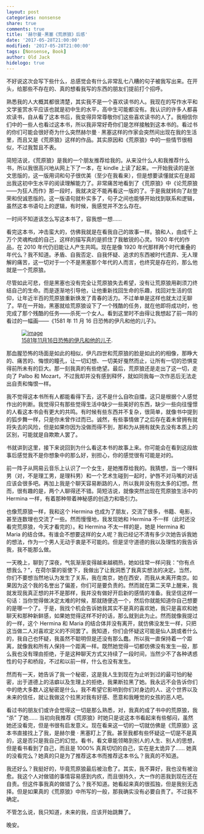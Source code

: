 ```yaml
---
layout: post
categories: nonsense
share: true
comments: true
title: '赫尔曼·黑塞《荒原狼》后感'
date: '2017-05-28T21:00:00'
modified: '2017-05-28T21:00:00'
tags: [Nonsense, Book]
author: Old Jack
hidelogo: true
---
```


不好说这次会写下些什么，总感觉会有什么非常乱七八糟的句子被我写出来。在开头，给那些不存在的、真的想看我写的东西的朋友们提前打个招呼。

熟悉我的人大概其都很清楚，其实我不是一个喜欢读书的人。我现在的写作水平和文学鉴赏水平应该也就是初中生的水平，高中生可能都没有。我认识的许多人都喜欢读书，自从看了这本书后，我变得异常尊敬你们这些喜欢读书的人了。我相信你们中的一些人也看过这本书，所以我非常好奇你们是怎样接触到这本书的。看过书的你们可能会很好奇为什么突然赫尔曼 · 黑塞这样的作家会突然间出现在我的生活里，而且又是《荒原狼》这样的作品。其实原因和《荒原狼》中的一些情节很相似，不过我暂且不表。

简短洁说，《荒原狼》是我的一个朋友推荐给我的。从来没什么人和我推荐什么书，所以我很高兴地从网上下了一本，在 kindle 上读了起来。一开始我读的是张文思版的，这一版用词和句子很优美（至少在我看来），但是想要读懂就实在是超出我这初中生水平的阅读理解能力了。非常痛苦地看到了《荒原狼》中《论荒原狼——为狂人而作》那一段时，我就决定不能再看这一版的了。于是我就转向了赵登荣和倪诚恩版的。这一版语句就朴实多了，句子之间也能够开始找到联系和逻辑，虽然这本书语句上的逻辑，有时候，我感觉并不怎么存在。

一时间不知道该怎么写这本书了，容我想一想……

看完这本书，冲击蛮大的，仿佛我就是在看我自己的故事一样。狼和人，由成千上万个灵魂构成的自己，这样的描写真的是抓住了我敏锐的心灵。1920 年代的作品，在 2010 年代仍旧能让人产生共鸣。现在是像 1920 年代那样两个时代重叠的年代么？我不知道。矛盾、自我否定、自我怀疑、追求的东西被时代遗弃、无人理解的痛苦，这一切对于一个不是黑塞那个年代的人而言，也终究是存在的，那么他就是一个荒原狼。

尽管如此可悲，但是黑塞也没有完全让荒原狼失去希望，没有让荒原狼用剃须刀终结自己的生命。而是逐渐地引导他，让他重新找回生命的乐趣，找回对生活的信仰，让年近半百的荒原狼重新焕发了青春的活力。不过单单是这样也就太过无聊了。早在一开始，黑塞就给荒原狼设下了一个残酷的任务，就在他即将成功时，他完成了那个残酷的任务——杀死一个女人。看到这里时不由得让我想起了前一阵的看过的一幅画——《1581 年 11 月 16 日恐怖的伊凡和他的儿子》。

<figure>
  <a href="https://upload.wikimedia.org/wikipedia/commons/6/6c/REPIN_Ivan_Terrible%26Ivan.jpg"><img src="/images/nonsenses/Ivan_Terrible&Ivan.jpg" alt="image"></a>
	<figcaption><a href="http://www.flickr.com/photos/80901381@N04/7758832526/" title="1581年11月16日恐怖的伊凡和他的儿子">1581年11月16日恐怖的伊凡和他的儿子</a>.</figcaption>
</figure>

那血腥恐怖的场面是如此的相似，伊凡四世和荒原狼的脸是如此的的相像，那睁大的、痛苦的、悔恨的瞳孔，让一切幻想、一切美好戛然而止，让所有一切的恐惧变得前所未有的巨大。那一刻我真的有些绝望。最后，荒原狼还是走出了这一切，走向了 Palbo 和 Mozart，不过我却并没有感到释怀，就如同我每一次作恶后无法走出自责和悔恨一样。

我不觉得这本书所有人都能看得下去，这不是什么自吹自擂，这只是根据个人感觉作出的判断。我觉得只有那些觉得生活中缺少一些美好的东西，缺少一些向往憧憬的人看这本书会有更大的共鸣。有时候有些东西并不复杂，很简单，就像书中提到的狐步舞一样，只是你未曾作过而已。诚然，有些事情做了之后存在着未曾拥有就将失去的风险，但是如果你因为没做而得不到，那和为从拥有就失去没有本质上的区别，可能就是自欺欺人罢了。

书就讲到这里，接下来说回到为什么看这本书的故事上来。你可能会在看到这段故事后感觉我不是你想象中的那么好，别担心，你的感觉很有可能是对的。

前一阵子从网易云音乐上认识了一个女生，是她推荐给我的。我猜想，当一个理科男（对，不是理工男，是理科男）和一个艺术生碰到一起时，驴唇不对马嘴的对话应该会很多吧。再加上我是个聊天容易断路的人，所以我并没有抱太多的幻想。然而，很有趣的是，两个人聊得还不错。简短洁说，就像突然出现在荒原狼生活中的 Hermina 一样，有着那种带着神秘感的创造力和吸引力。

也像荒原狼一样，我和这个 Hermina 也成为了朋友，交流了很多，书籍、电影，甚至连数理也交流了一些。然而慢慢地，我发现她和 Hermina 不一样（此时还没看完荒原狼，今天才看完的）。和 Hermina 不太一样的是，她是 Hermina 和 Maria 的结合体。有谁会不想要这样的女人呢？我已经记不清有多少次她告诉我她的想法，作为一个男人无动于衷是不可能的。但是坚守道德的我以及理性的我告诉我，我不能那么做。

一天晚上，聊到了深夜，气氛渐渐变得越来越稠热，她如往常一样问我：“你有点想我么？”，在荷尔蒙的驱使下，我做出了让我洞悉了我真实想法的决定。当然，你们不要想当然地认为发生了关系，我在南京，她在西安，而我从未离开南京。如果因为这个我的名誉出了偏差，你们可是要负责的。然而就在第二天早上醒来，我就发现我真正想的并不是那样，我并没有做好开启新的感情的准备。我坚信这样一句话：当你觉得做决定太难的时候，那就随便选一个，然后你就能知道你自己想要的是哪一个了。于是，我找个机会告诉她我其实不是真的喜欢她，我只是喜欢和她聊天和那种新鲜感，如果她觉得这样不好的话，那么就到此为止。然而就像我提过的一样，这个 Hermina 和 Maria 的结合体并没有离开，就仿佛没发生一样，只把这当做二人对喜欢定义的不同罢了。我知道，你们会怀疑这可能是仙人跳或者什么的，我自己也怀疑，我虽然不聪明但是还没有那么蠢。所以我一直保持着一个距离，就像我和所有人保持一个距离一样。既然她觉得一切都仿佛没有发生一般，那么我也没有理由拒绝，于是这种聊天方式又持续了一段时间，当然少不了各种诱惑性的句子和桥段，不过和以前一样，什么也没有发生。

然而有一天，她告诉了我一个秘密，这是我人生到现在为止听到过的最可怕的秘密，出于道德上的洁癖以及生理上的拒绝，我果断拉黑了她。我永远不会告诉你们中的绝大多数人这秘密是什么，我不希望它影响到你们对身边的人、这个世界以及未来的信任，就让我做这个拉黑对我有好感、愿意和我睡觉的女孩的恶人吧。

看过书的朋友们或许会觉得这一切是那么熟悉，对，我真的成了书中的荒原狼，我 “杀” 了她…… 当初向我推荐《荒原狼》时她只是说这本书看起来有些郁闷，虽然她还没看完，但是书很有启发意义。现在看来这一切的一切就仿佛是《荒原狼》这本书直接找上了我，是赫尔曼 · 黑塞盯上了我。甚至我都有些怀疑这一切是不是真的，这是否只是我自己的幻觉。看书，看文章能领略到别人的人生、别人的思想，但是看书看到了自己，而且是 1000% 真真切切的自己，实在是太诡异了…… 她真的没看完么？她真的只是为了推荐这本书而推荐这本书么？我真的不知道。

我还好么？我挺好的，毕竟荒原狼最后被治愈了。其实，我不算好，我也没有被治愈。我这个人对做错的事情容易感到内疚，而且很持久，大一作的恶我到现在还在自责。但这件事我真的做错了么？我不知道。她看起来真的很孤独，但是我别无选择。但是如果真的《荒原狼》中所写的一般，那我确实没有必要自责了。不过我不确定。

不管怎么说，我只知道，未来的我，应该开始跳舞了。

晚安。
